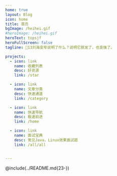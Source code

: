 ```yaml
---
home: true
layout: Blog
icon: home
title: 首页
bgImage: /heihei.gif
#heroImage: /heihei.gif
heroText: topsjf
heroFullScreen: false
tagline: 🍎13刘海变窄说明了什么？说明它脱发了，也变强了。

projects:
  - icon: link
    name: 收藏列表
    desc: 好资源
    link: /star

  - icon: link
    name: 文章分类
    desc: 快速通道
    link: /category

  - icon: link
    name: 快速导航
    desc: 极速前进
    link: /home

  - icon: link
    name: 面试宝典
    desc: 常见Java，Linux效果面试题
    link: /all/all


---
```


@include(../README.md{23-})
